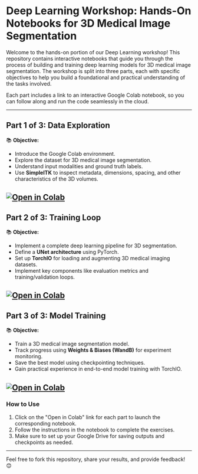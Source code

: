 # Deep Learning Workshop: Hands-On Notebooks for 3D Medical Image Segmentation

Welcome to the hands-on portion of our Deep Learning workshop! This repository contains interactive notebooks that guide you through the process of building and training deep learning models for 3D medical image segmentation. The workshop is split into three parts, each with specific objectives to help you build a foundational and practical understanding of the tasks involved. 

Each part includes a link to an interactive Google Colab notebook, so you can follow along and run the code seamlessly in the cloud.

---

## **Part 1 of 3: Data Exploration**  
📚 **Objective:**  
- Introduce the Google Colab environment.  
- Explore the dataset for 3D medical image segmentation.  
- Understand input modalities and ground truth labels.  
- Use **SimpleITK** to inspect metadata, dimensions, spacing, and other characteristics of the 3D volumes.  

[![Open in Colab](https://colab.research.google.com/assets/colab-badge.svg)](https://colab.research.google.com/drive/11c5ETEKO8eb3nChhsE0eEZZZz-hF_PJK?usp=copy)
---

## **Part 2 of 3: Training Loop**  
📚 **Objective:**  
- Implement a complete deep learning pipeline for 3D segmentation.  
- Define a **UNet architecture** using PyTorch.  
- Set up **TorchIO** for loading and augmenting 3D medical imaging datasets.  
- Implement key components like evaluation metrics and training/validation loops.  

[![Open in Colab](https://colab.research.google.com/assets/colab-badge.svg)](https://colab.research.google.com/drive/19CWNU8yAl8BplJQ-Q7pgMvQBsPp4azOM?usp=copy)
---

## **Part 3 of 3: Model Training**  
📚 **Objective:**  
- Train a 3D medical image segmentation model.  
- Track progress using **Weights & Biases (WandB)** for experiment monitoring.  
- Save the best model using checkpointing techniques.  
- Gain practical experience in end-to-end model training with TorchIO.  

[![Open in Colab](https://colab.research.google.com/assets/colab-badge.svg)](https://colab.research.google.com/drive/1q2L_77Zye46g9I_ZKlAeTNixDuVBvosP?usp=copy)
---

### How to Use  
1. Click on the "Open in Colab" link for each part to launch the corresponding notebook.  
2. Follow the instructions in the notebook to complete the exercises.  
3. Make sure to set up your Google Drive for saving outputs and checkpoints as needed.  

---

Feel free to fork this repository, share your results, and provide feedback! 😊  
